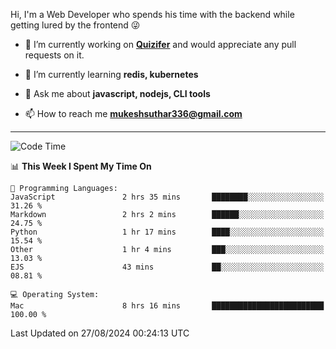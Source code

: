 Hi, I'm a Web Developer who spends his time with the backend while getting lured by the frontend 😜

- 🔭 I’m currently working on **[Quizifer](https://github.com/SutharMukesh/Quizifer/)** and would appreciate any pull requests on it.

- 🌱 I’m currently learning **redis, kubernetes**

- 💬 Ask me about **javascript, nodejs, CLI tools**

- 📫 How to reach me **mukeshsuthar336@gmail.com**

---
<!--START_SECTION:waka-->
![Code Time](http://img.shields.io/badge/Code%20Time-3%2C115%20hrs%2017%20mins-blue)

📊 **This Week I Spent My Time On** 

```text
💬 Programming Languages: 
JavaScript               2 hrs 35 mins       ████████░░░░░░░░░░░░░░░░░   31.26 % 
Markdown                 2 hrs 2 mins        ██████░░░░░░░░░░░░░░░░░░░   24.75 % 
Python                   1 hr 17 mins        ████░░░░░░░░░░░░░░░░░░░░░   15.54 % 
Other                    1 hr 4 mins         ███░░░░░░░░░░░░░░░░░░░░░░   13.03 % 
EJS                      43 mins             ██░░░░░░░░░░░░░░░░░░░░░░░   08.81 % 

💻 Operating System: 
Mac                      8 hrs 16 mins       █████████████████████████   100.00 % 
```


 Last Updated on 27/08/2024 00:24:13 UTC
<!--END_SECTION:waka-->
